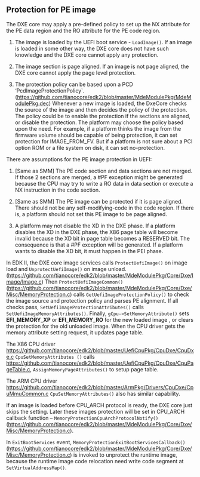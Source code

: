 <!--- @file
  Protection for PE image UEFI.md 
  for A Tour Beyond BIOS - Memory Protection in UEFI BIOS
  Copyright (c) 2017, Intel Corporation. All rights reserved.<BR>
  Redistribution and use in source (original document form) and 'compiled'
  forms (converted to PDF, epub, HTML and other formats) with or without
  modification, are permitted provided that the following conditions are met:
  1) Redistributions of source code (original document form) must retain the
     above copyright notice, this list of conditions and the following
     disclaimer as the first lines of this file unmodified.
  2) Redistributions in compiled form (transformed to other DTDs, converted to
     PDF, epub, HTML and other formats) must reproduce the above copyright
     notice, this list of conditions and the following disclaimer in the
     documentation and/or other materials provided with the distribution.
  THIS DOCUMENTATION IS PROVIDED BY TIANOCORE PROJECT "AS IS" AND ANY EXPRESS OR
  IMPLIED WARRANTIES, INCLUDING, BUT NOT LIMITED TO, THE IMPLIED WARRANTIES OF
  MERCHANTABILITY AND FITNESS FOR A PARTICULAR PURPOSE ARE DISCLAIMED. IN NO
  EVENT SHALL TIANOCORE PROJECT  BE LIABLE FOR ANY DIRECT, INDIRECT, INCIDENTAL,
  SPECIAL, EXEMPLARY, OR CONSEQUENTIAL DAMAGES (INCLUDING, BUT NOT LIMITED TO,
  PROCUREMENT OF SUBSTITUTE GOODS OR SERVICES; LOSS OF USE, DATA, OR PROFITS;
  OR BUSINESS INTERRUPTION) HOWEVER CAUSED AND ON ANY THEORY OF LIABILITY,
  WHETHER IN CONTRACT, STRICT LIABILITY, OR TORT (INCLUDING NEGLIGENCE OR
  OTHERWISE) ARISING IN ANY WAY OUT OF THE USE OF THIS DOCUMENTATION, EVEN IF
  ADVISED OF THE POSSIBILITY OF SUCH DAMAGE.
-->

## Protection for PE image

The DXE core may apply a pre-defined policy to set up the NX attribute for the PE data region and the RO attribute for the PE code region.

1.	The image is loaded by the UEFI boot service - `LoadImage()`. If an image is loaded in some other way, the DXE core does not have such knowledge and the DXE core cannot apply any protection.

2.	The image section is page aligned. If an image is not page aligned, the DXE core cannot apply the page level protection.

3.	The protection policy can be based upon a PCD ‘PcdImageProtectionPolicy`. (https://github.com/tianocore/edk2/blob/master/MdeModulePkg/MdeModulePkg.dec) Whenever a new image is loaded, the DxeCore checks the source of the image and then decides the policy of the protection. The policy could be to enable the protection if the sections are aligned, or disable the protection. The platform may choose the policy based upon the need. For example, if a platform thinks the image from the firmware volume should be capable of being protection, it can set protection for IMAGE_FROM_FV. But if a platform is not sure about a PCI option ROM or a file system on disk, it can set no-protection.

There are assumptions for the PE image protection in UEFI:

1.	[Same as SMM] The PE code section and data sections are not merged. If those 2 sections are merged, a #PF exception might be generated because the CPU may try to write a RO data in data section or execute a NX instruction in the code section.

2.	[Same as SMM] The PE image can be protected if it is page aligned. There should not be any self-modifying-code in the code region. If there is, a platform should not set this PE image to be page aligned.

3.	A platform may not disable the XD in the DXE phase. If a platform disables the XD in the DXE phase, the X86 page table will become invalid because the XD bit in page table becomes a RESERVED bit. The consequence is that a #PF exception will be generated. If a platform wants to disable the XD bit, it must happen in the PEI phase.

In EDK II, the DXE core image services calls `ProtectUefiImage()` on image load and `UnprotectUefiImage()` on image unload. (https://github.com/tianocore/edk2/blob/master/MdeModulePkg/Core/Dxe/Image/Image.c) Then `ProtectUefiImageCommon()` (https://github.com/tianocore/edk2/blob/master/MdeModulePkg/Core/Dxe/Misc/MemoryProtection.c) calls `GetUefiImageProtectionPolicy()` to check the image source and protection policy and parses PE alignment. If all checks pass, `SetUefiImageProtectionAttributes()` calls `SetUefiImageMemoryAttributes()`. Finally, `gCpu->SetMemoryAttribute()` sets **EFI_MEMORY_XP** or **EFI_MEMORY_RO** for the new loaded image , or clears the protection for the old unloaded image. When the CPU driver gets the memory attribute setting request, it updates page table.

The X86 CPU driver https://github.com/tianocore/edk2/blob/master/UefiCpuPkg/CpuDxe/CpuDxe.c `CpuSetMemoryAttributes ()` calls  https://github.com/tianocore/edk2/blob/master/UefiCpuPkg/CpuDxe/CpuPageTable.c, `AssignMemoryPageAttributes()` to setup page table.

The ARM CPU driver https://github.com/tianocore/edk2/blob/master/ArmPkg/Drivers/CpuDxe/CpuMmuCommon.c `CpuSetMemoryAttributes()` also has similar capability.

If an image is loaded before CPU_ARCH protocol is ready, the DXE core just skips the setting. Later these images protection will be set in CPU_ARCH callback function – `MemoryProtectionCpuArchProtocolNotify() `(https://github.com/tianocore/edk2/blob/master/MdeModulePkg/Core/Dxe/Misc/MemoryProtection.c).

In `ExitBootServices` event, `MemoryProtectionExitBootServicesCallback() `(https://github.com/tianocore/edk2/blob/master/MdeModulePkg/Core/Dxe/Misc/MemoryProtection.c) is invoked to unprotect the runtime image, because the runtime image code relocation need write code segment at `SetVirtualAddressMap()`.

